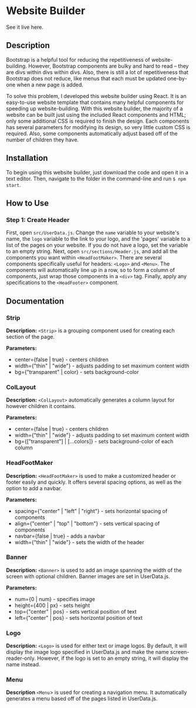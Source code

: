 # Website Builder

See it live here.

## Description
Bootstrap is a helpful tool for reducing the repetitiveness of website-building. However, Bootstrap components are bulky and hard to read – they are divs within divs within divs. Also, there is still a lot of repetitiveness that Bootstrap does not reduce, like menus that each must be updated one-by-one when a new page is added. 

To solve this problem, I developed this website builder using React. It is an easy-to-use website template that contains many helpful components for speeding up website-building. With this website builder, the majority of a website can be built just using the included React components and HTML; only some additional CSS is required to finish the design. Each components has several parameters for modifying its design, so very little custom CSS is required. Also, some components automatically adjust based off of the number of children they have.

## Installation
To begin using this website builder, just download the code and open it in a text editor. Then, navigate to the folder in the command-line and run `$ npm start`.

## How to Use
### Step 1: Create Header
First, open `src/UserData.js`. Change the `name` variable to your website's name, the `logo` variable to the link to your logo, and the 'pages' variable to a list of the pages on your website. If you do not have a logo, set the variable to an empty string. Next, open `src/sections/Header.js`, and add all the components you want within `<HeadFootMaker>`. There are several components specifically useful for headers: `<Logo>` and `<Menu>`. The components will automatically line up in a row, so to form a column of components, just wrap those components in a `<div>` tag. Finally, apply any specifications to the `<HeadFooter>` component.

## Documentation
### Strip
**Description:** `<Strip>` is a grouping component used for creating each section of the page.

**Parameters:**
- center={false | true} - centers children
- width={"thin" | "wide"} - adjusts padding to set maximum content width
- bg={"transparent" | color} - sets background-color

### ColLayout
**Description:** `<ColLayout>` automatically generates a column layout for however children it contains.

**Parameters:**
- center={false | true} - centers children
- width={"thin" | "wide"} - adjusts padding to set maximum content width
- bg={["transparent"] | [...colors]} - sets background-color of each column

### HeadFootMaker
**Description:** `<HeadFootMaker>` is used to make a customized header or footer easily and quickly. It offers several spacing options, as well as the option to add a navbar.

**Parameters:**
- spacing={"center" | "left" | "right"} - sets horizontal spacing of components
- align={"center" | "top" | "bottom"} - sets vertical spacing of components
- navbar={false | true} - adds a navbar
- width={"thin" | "wide"} - sets the width of the header

### Banner
**Description:** `<Banner>` is used to add an image spanning the width of the screen with optional children. Banner images are set in UserData.js.

**Parameters:**
- num={0 | num} - specifies image
- height={400 | px} - sets height
- top={"center" | pos} - sets vertical position of text
- left={"center" | pos} - sets horizontal position of text


### Logo
**Description:** `<Logo>` is used for either text or image logos. By default, it will display the image logo specified in UserData.js and make the name screen-reader-only. However, if the logo is set to an empty string, it will display the name instead.

### Menu
**Description** `<Menu`> is used for creating a navigation menu. It automatically generates a menu based off of the pages listed in UserData.js.
